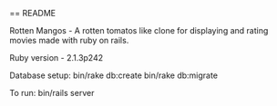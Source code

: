 == README

Rotten Mangos - A rotten tomatos like clone for displaying and rating movies made with ruby on rails.

Ruby version - 2.1.3p242

Database setup:
bin/rake db:create
bin/rake db:migrate

To run:
bin/rails server
